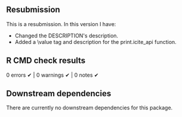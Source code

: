 ## Resubmission
This is a resubmission. In this version I have:

* Changed the DESCRIPTION's description. 
* Added a \value tag and description for the print.icite_api function.

## R CMD check results
0 errors ✔ | 0 warnings ✔ | 0 notes ✔

## Downstream dependencies
There are currently no downstream dependencies for this package.
